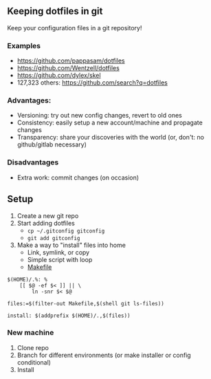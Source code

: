 ## Keeping dotfiles in git

Keep your configuration files in a git repository!

### Examples

* https://github.com/pappasam/dotfiles
* https://github.com/Wentzell/dotfiles
* https://github.com/dylex/skel
* 127,323 others: https://github.com/search?q=dotfiles


### Advantages:

* Versioning: try out new config changes, revert to old ones
* Consistency: easily setup a new account/machine and propagate changes
* Transparency: share your discoveries with the world (or, don't: no github/gitlab necessary)

### Disadvantages

* Extra work: commit changes (on occasion)



## Setup

1. Create a new git repo
1. Start adding dotfiles
   * `cp ~/.gitconfig gitconfig`
   * `git add gitconfig`
1. Make a way to "install" files into home
   * Link, symlink, or copy
   * Simple script with loop
   * [Makefile](Makefile)

```make
$(HOME)/.%: %
	[[ $@ -ef $< ]] || \
		ln -snr $< $@

files:=$(filter-out Makefile,$(shell git ls-files))

install: $(addprefix $(HOME)/.,$(files))
```


### New machine

1. Clone repo
1. Branch for different environments (or make installer or config conditional)
1. Install
